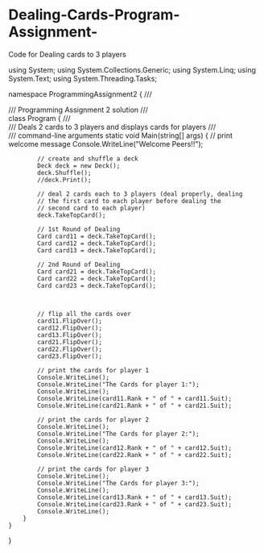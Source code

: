 # Dealing-Cards-Program-Assignment-
Code for Dealing cards to 3 players

using System;
using System.Collections.Generic;
using System.Linq;
using System.Text;
using System.Threading.Tasks;

namespace ProgrammingAssignment2
{
    /// <summary>
    /// Programming Assignment 2 solution
    /// </summary>
    class Program
    {
        /// <summary>
        /// Deals 2 cards to 3 players and displays cards for players
        /// </summary>
        /// <param name="args">command-line arguments</param>
        static void Main(string[] args)
        {
            // print welcome message
            Console.WriteLine("Welcome Peers!!");

            // create and shuffle a deck
            Deck deck = new Deck();
            deck.Shuffle();
            //deck.Print();

            // deal 2 cards each to 3 players (deal properly, dealing
            // the first card to each player before dealing the
            // second card to each player)
            deck.TakeTopCard();

            // 1st Round of Dealing
            Card card11 = deck.TakeTopCard();
            Card card12 = deck.TakeTopCard();
            Card card13 = deck.TakeTopCard();

            // 2nd Round of Dealing
            Card card21 = deck.TakeTopCard();
            Card card22 = deck.TakeTopCard();
            Card card23 = deck.TakeTopCard();
            


            // flip all the cards over
            card11.FlipOver();
            card12.FlipOver();
            card13.FlipOver();
            card21.FlipOver();
            card22.FlipOver();
            card23.FlipOver();

            // print the cards for player 1
            Console.WriteLine();
            Console.WriteLine("The Cards for player 1:");
            Console.WriteLine();
            Console.WriteLine(card11.Rank + " of " + card11.Suit);
            Console.WriteLine(card21.Rank + " of " + card21.Suit);

            // print the cards for player 2
            Console.WriteLine();
            Console.WriteLine("The Cards for player 2:");
            Console.WriteLine();
            Console.WriteLine(card12.Rank + " of " + card12.Suit);
            Console.WriteLine(card22.Rank + " of " + card22.Suit);

            // print the cards for player 3
            Console.WriteLine();
            Console.WriteLine("The Cards for player 3:");
            Console.WriteLine();
            Console.WriteLine(card13.Rank + " of " + card13.Suit);
            Console.WriteLine(card23.Rank + " of " + card23.Suit);
            Console.WriteLine();
        }
    }
}
